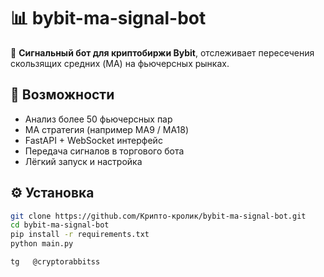 # 📊 bybit-ma-signal-bot

🎯 **Сигнальный бот для криптобиржи Bybit**, отслеживает пересечения скользящих средних (MA) на фьючерсных рынках.

## 🧠 Возможности
- Анализ более 50 фьючерсных пар
- MA стратегия (например MA9 / MA18)
- FastAPI + WebSocket интерфейс
- Передача сигналов в торгового бота
- Лёгкий запуск и настройка

## ⚙️ Установка

```bash
git clone https://github.com/Крипто-кролик/bybit-ma-signal-bot.git
cd bybit-ma-signal-bot
pip install -r requirements.txt
python main.py

tg   @cryptorabbitss
